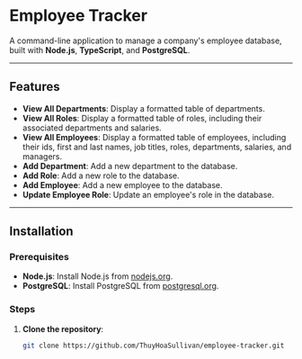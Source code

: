 # Employee Tracker

A command-line application to manage a company's employee database, built with **Node.js**, **TypeScript**, and **PostgreSQL**.

---

## Features

- **View All Departments**: Display a formatted table of departments.
- **View All Roles**: Display a formatted table of roles, including their associated departments and salaries.
- **View All Employees**: Display a formatted table of employees, including their ids, first and last names, job titles, roles, departments, salaries, and managers.
- **Add Department**: Add a new department to the database.
- **Add Role**: Add a new role to the database.
- **Add Employee**: Add a new employee to the database.
- **Update Employee Role**: Update an employee's role in the database.

---

## Installation

### Prerequisites

- **Node.js**: Install Node.js from [nodejs.org](https://nodejs.org/).
- **PostgreSQL**: Install PostgreSQL from [postgresql.org](https://www.postgresql.org/).

### Steps

1. **Clone the repository**:
   ```bash
   git clone https://github.com/ThuyHoaSullivan/employee-tracker.git